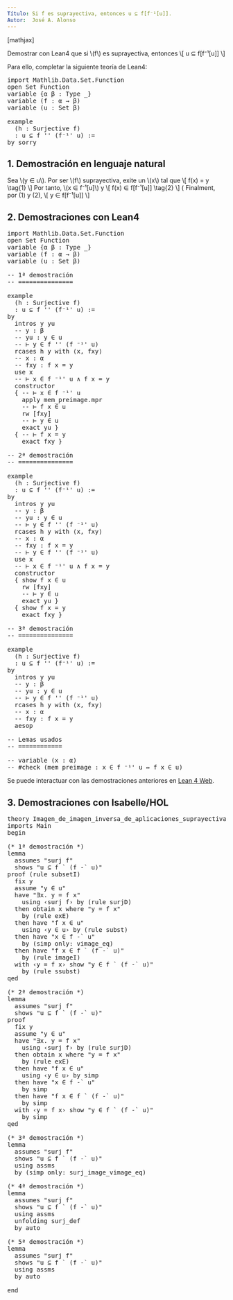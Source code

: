 ```yaml
---
Título: Si f es suprayectiva, entonces u ⊆ f[f⁻¹[u]].
Autor:  José A. Alonso
---
```


[mathjax]

Demostrar con Lean4 que si \\(f\\) es suprayectiva, entonces
\\[ u ⊆ f[f⁻¹[u]] \\]

Para ello, completar la siguiente teoría de Lean4:

<pre lang="lean">
import Mathlib.Data.Set.Function
open Set Function
variable {α β : Type _}
variable (f : α → β)
variable (u : Set β)

example
  (h : Surjective f)
  : u ⊆ f '' (f⁻¹' u) :=
by sorry
</pre>
<!--more-->

<h2>1. Demostración en lenguaje natural</h2>

Sea \\(y ∈ u\\). Por ser \\(f\\) suprayectiva, exite un \\(x\\) tal que
\\[ f(x) = y \\tag{1} \\]
Por tanto, \\(x ∈ f⁻¹[u]\\) y
\\[ f(x) ∈ f[f⁻¹[u]] \\tag{2} \\]                                               (
Finalment, por (1) y (2),
\\[ y ∈ f[f⁻¹[u]] \\]

<h2>2. Demostraciones con Lean4</h2>

<pre lang="lean">
import Mathlib.Data.Set.Function
open Set Function
variable {α β : Type _}
variable (f : α → β)
variable (u : Set β)

-- 1ª demostración
-- ===============

example
  (h : Surjective f)
  : u ⊆ f '' (f⁻¹' u) :=
by
  intros y yu
  -- y : β
  -- yu : y ∈ u
  -- ⊢ y ∈ f '' (f ⁻¹' u)
  rcases h y with ⟨x, fxy⟩
  -- x : α
  -- fxy : f x = y
  use x
  -- ⊢ x ∈ f ⁻¹' u ∧ f x = y
  constructor
  { -- ⊢ x ∈ f ⁻¹' u
    apply mem_preimage.mpr
    -- ⊢ f x ∈ u
    rw [fxy]
    -- ⊢ y ∈ u
    exact yu }
  { -- ⊢ f x = y
    exact fxy }

-- 2ª demostración
-- ===============

example
  (h : Surjective f)
  : u ⊆ f '' (f⁻¹' u) :=
by
  intros y yu
  -- y : β
  -- yu : y ∈ u
  -- ⊢ y ∈ f '' (f ⁻¹' u)
  rcases h y with ⟨x, fxy⟩
  -- x : α
  -- fxy : f x = y
  -- ⊢ y ∈ f '' (f ⁻¹' u)
  use x
  -- ⊢ x ∈ f ⁻¹' u ∧ f x = y
  constructor
  { show f x ∈ u
    rw [fxy]
    -- ⊢ y ∈ u
    exact yu }
  { show f x = y
    exact fxy }

-- 3ª demostración
-- ===============

example
  (h : Surjective f)
  : u ⊆ f '' (f⁻¹' u) :=
by
  intros y yu
  -- y : β
  -- yu : y ∈ u
  -- ⊢ y ∈ f '' (f ⁻¹' u)
  rcases h y with ⟨x, fxy⟩
  -- x : α
  -- fxy : f x = y
  aesop

-- Lemas usados
-- ============

-- variable (x : α)
-- #check (mem_preimage : x ∈ f ⁻¹' u ↔ f x ∈ u)
</pre>

Se puede interactuar con las demostraciones anteriores en <a href="https://live.lean-lang.org/#url=https://raw.githubusercontent.com/jaalonso/Calculemus2/main/src/Imagen_de_imagen_inversa_de_aplicaciones_suprayectivas.lean" rel="noopener noreferrer" target="_blank">Lean 4 Web</a>.

<h2>3. Demostraciones con Isabelle/HOL</h2>

<pre lang="isar">
theory Imagen_de_imagen_inversa_de_aplicaciones_suprayectivas
imports Main
begin

(* 1ª demostración *)
lemma
  assumes "surj f"
  shows "u ⊆ f ` (f -` u)"
proof (rule subsetI)
  fix y
  assume "y ∈ u"
  have "∃x. y = f x"
    using ‹surj f› by (rule surjD)
  then obtain x where "y = f x"
    by (rule exE)
  then have "f x ∈ u"
    using ‹y ∈ u› by (rule subst)
  then have "x ∈ f -` u"
    by (simp only: vimage_eq)
  then have "f x ∈ f ` (f -` u)"
    by (rule imageI)
  with ‹y = f x› show "y ∈ f ` (f -` u)"
    by (rule ssubst)
qed

(* 2ª demostración *)
lemma
  assumes "surj f"
  shows "u ⊆ f ` (f -` u)"
proof
  fix y
  assume "y ∈ u"
  have "∃x. y = f x"
    using ‹surj f› by (rule surjD)
  then obtain x where "y = f x"
    by (rule exE)
  then have "f x ∈ u"
    using ‹y ∈ u› by simp
  then have "x ∈ f -` u"
    by simp
  then have "f x ∈ f ` (f -` u)"
    by simp
  with ‹y = f x› show "y ∈ f ` (f -` u)"
    by simp
qed

(* 3ª demostración *)
lemma
  assumes "surj f"
  shows "u ⊆ f ` (f -` u)"
  using assms
  by (simp only: surj_image_vimage_eq)

(* 4ª demostración *)
lemma
  assumes "surj f"
  shows "u ⊆ f ` (f -` u)"
  using assms
  unfolding surj_def
  by auto

(* 5ª demostración *)
lemma
  assumes "surj f"
  shows "u ⊆ f ` (f -` u)"
  using assms
  by auto

end
</pre>
